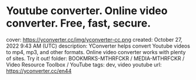 # Youtube converter. Online video converter. Free, fast, secure.

cover: https://yconverter.cc/img/yconverter-cc.png
created: October 27, 2022 9:43 AM (UTC)
description: YConverter helps convert Youtube videos to mp4, mp3, and other formats. Online video converter works with plenty of sites. Try it out!
folder: BOOKMRKS-MTHRFCKR / MEDIA-MTHRFCKR / Video Resource Toolbox / YouTube
tags: dev, video youtube
url: https://yconverter.cc/en44